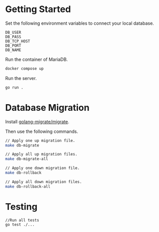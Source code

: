 # Getting Started

Set the following environment variables to connect your local database.

```
DB_USER
DB_PASS
DB_TCP_HOST
DB_PORT
DB_NAME
```

Run the container of MariaDB.

```bash
docker compose up
```

Run the server.

```bash
go run .
```

# Database Migration

Install [golang-migrate/migrate](https://github.com/golang-migrate/migrate).

Then use the following commands.

```bash
// Apply one up migration file.
make db-migrate

// Apply all up migration files.
make db-migrate-all

// Apply one down migration file.
make db-rollback

// Apply all down migration files.
make db-rollback-all
```

# Testing

```bash
//Run all tests
go test ./...
```
